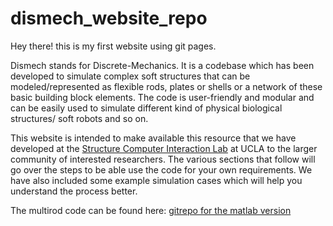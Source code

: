 # dismech_website_repo

Hey there! this is my first website using git pages.

Dismech stands for Discrete-Mechanics. It is a codebase which has been developed to simulate complex soft structures that can be modeled/represented as flexible rods, plates or shells or a network of these basic building block elements. The code is user-friendly and modular and can be easily used to simulate different kind of physical biological structures/ soft robots and so on.

This website is intended to make available this resource that we have developed at the [Structure Computer Interaction Lab](https://structures.computer/) at UCLA to the larger community of interested researchers.
The various sections that follow will go over the steps to be able use the code for your own requirements. We have also included some example simulation cases which will help you understand the process better. 

The multirod code can be found here: [gitrepo for the matlab version](https://github.com/Radha-Lahoti/DER-Matlab-MultiRod)
